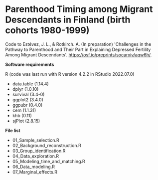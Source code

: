 # Parenthood Timing among Migrant Descendants in Finland (birth cohorts 1980-1999)

Code to Estévez, J. L., & Rotkirch. A. (In preparation) 'Challenges in the Pathway to Parenthood and Their Part in Explaining Depressed Fertility Among Migrant Descendants'. https://osf.io/preprints/socarxiv/aqw6h/.

**Software requirements**

R (code was last run with R version 4.2.2 in RStudio 2022.07.0)

- data.table (1.14.4)
- dplyr (1.0.10)
- survival (3.4-0)
- ggplot2 (3.4.0)
- ggpubr (0.4.0)
- cem (1.1.31)
- khb (0.11)
- sjPlot (2.8.15)

**File list**

- 01_Sample_selection.R
- 02_Background_reconstruction.R
- 03_Group_identification.R
- 04_Data_exploration.R
- 05_Modeling_time_and_matching.R
- 06_Data_modeling.R
- 07_Marginal_effects.R
